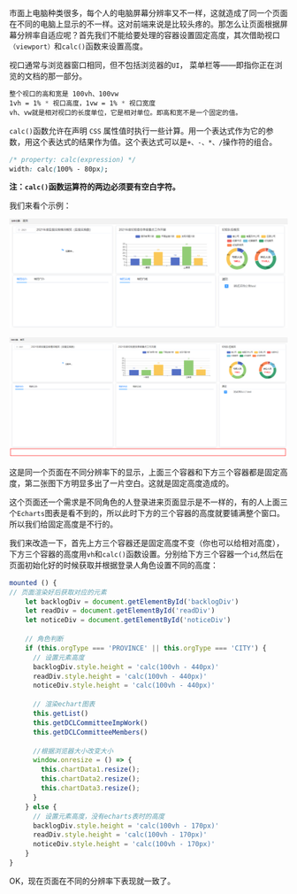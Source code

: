 市面上电脑种类很多，每个人的电脑屏幕分辨率又不一样，这就造成了同一个页面在不同的电脑上显示的不一样。这对前端来说是比较头疼的。那怎么让页面根据屏幕分辨率自适应呢？首先我们不能给要处理的容器设置固定高度，其次借助视口`（viewport）`和`calc()`函数来设置高度。

视口通常与浏览器窗口相同，但不包括浏览器的`UI`， 菜单栏等——即指你正在浏览的文档的那一部分。

```css
整个视口的高和宽是 100vh、100vw
1vh = 1% * 视口高度，1vw = 1% * 视口宽度
vh、vw就是相对视口的长度单位，它是相对单位。即高和宽不是一个固定的值。
```

`calc()`函数允许在声明 `CSS` 属性值时执行一些计算。用一个表达式作为它的参数，用这个表达式的结果作为值。这个表达式可以是`+、-、*、/`操作符的组合。

```css
/* property: calc(expression) */
width: calc(100% - 80px);
```

**注：`calc()`函数运算符的两边必须要有空白字符。**

我们来看个示例：

![](https://github.com/limchen233/picgo/blob/master/img/%E7%A4%BA%E4%BE%8B1.png?raw=true)

![](https://github.com/limchen233/picgo/blob/master/img/%E7%A4%BA%E4%BE%8B2.png?raw=true)

这是同一个页面在不同分辨率下的显示，上面三个容器和下方三个容器都是固定高度，第二张图下方明显多出了一片空白。这就是固定高度造成的。

这个页面还一个需求是不同角色的人登录进来页面显示是不一样的，有的人上面三个`Echarts`图表是看不到的，所以此时下方的三个容器的高度就要铺满整个窗口。所以我们给固定高度是不行的。

我们来改造一下，首先上方三个容器还是固定高度不变（你也可以给相对高度），下方三个容器的高度用`vh`和`calc()`函数设置。分别给下方三个容器一个`id`,然后在页面初始化好的时候获取并根据登录人角色设置不同的高度：

```javascript
mounted () {
// 页面渲染好后获取对应的元素
    let backlogDiv = document.getElementById('backlogDiv')
    let readDiv = document.getElementById('readDiv')
    let noticeDiv = document.getElementById('noticeDiv')
		
    // 角色判断
    if (this.orgType === 'PROVINCE' || this.orgType === 'CITY') {
      // 设置元素高度
      backlogDiv.style.height = 'calc(100vh - 440px)'
      readDiv.style.height = 'calc(100vh - 440px)'
      noticeDiv.style.height = 'calc(100vh - 440px)'

      // 渲染echart图表
      this.getList()
      this.getDCLCommitteeImpWork()
      this.getDCLCommitteeMembers()

      //根据浏览器大小改变大小
      window.onresize = () => {
        this.chartData1.resize();
        this.chartData2.resize();
        this.chartData3.resize();
      }
    } else {
      // 设置元素高度，没有echarts表时的高度
      backlogDiv.style.height = 'calc(100vh - 170px)'
      readDiv.style.height = 'calc(100vh - 170px)'
      noticeDiv.style.height = 'calc(100vh - 170px)'
    }
}
```

OK，现在页面在不同的分辨率下表现就一致了。

